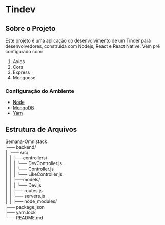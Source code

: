 # Tindev


## Sobre o Projeto
Este projeto é uma aplicação do desenvolvimento de um Tinder para desenvolvedores, construída com Nodejs, React e React Native. Vem pré configurado com:  

1. Axios
2. Cors
3. Express
4. Mongoose

### Configuração do Ambiente
* [Node](https://nodejs.org/en/)
* [MongoDB](https://www.mongodb.com/cloud/atlas)
* [Yarn](https://yarnpkg.com/pt-BR/)
  
## Estrutura de Arquivos

Semana-Omnistack  
├── backend/  
│   ├── src/  
│   │   ├──controllers/  
│   │   │   └── DevController.js  
│   │   │   └── Controller.js  
│   │   │   └── LikeController.js  
│   │   ├──models/  
│   │   │   └── Dev.js  
│   │   ├── routes.js  
│   │   └── servers.js  
│   │
├── node_modules/  
├── package.json  
├── yarn.lock  
└── README.md  

